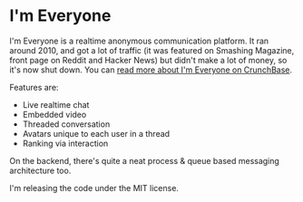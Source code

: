 # I'm Everyone

I'm Everyone is a realtime anonymous communication platform. It ran around 2010, and got a lot of traffic (it was featured on Smashing Magazine, front page on Reddit and Hacker News) but didn't make a lot of money, so it's now shut down. You can [read more about I'm Everyone on CrunchBase](http://www.crunchbase.com/company/im-everyone).

Features are:

 - Live realtime chat
 - Embedded video
 - Threaded conversation
 - Avatars unique to each user in a thread
 - Ranking via interaction

On the backend, there's quite a neat process & queue based messaging architecture too.

I'm releasing the code under the MIT license.
